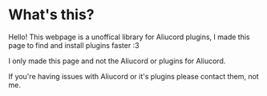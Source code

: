 # What's this?
Hello! This webpage is a unoffical library for Aliucord plugins, I made this page to find and install plugins faster :3 

I only made this page and not the Aliucord or plugins for Aliucord. 

If you're having issues with Aliucord or it's plugins please contact them, not me.
